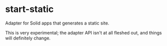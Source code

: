 # start-static

Adapter for Solid apps that generates a static site.

This is very experimental; the adapter API isn't at all fleshed out, and things will definitely change.